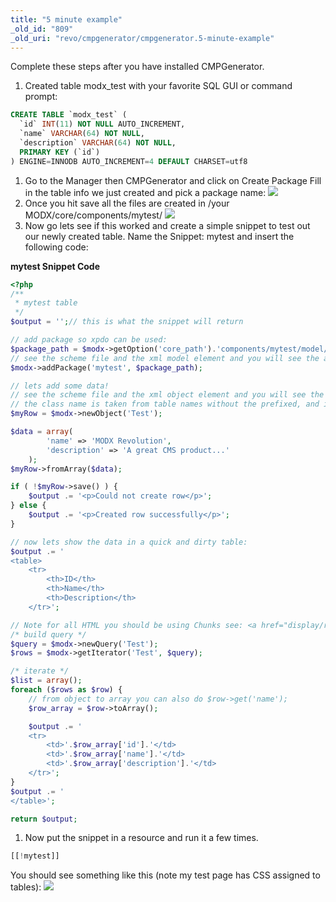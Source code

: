 ```yaml
---
title: "5 minute example"
_old_id: "809"
_old_uri: "revo/cmpgenerator/cmpgenerator.5-minute-example"
---
```


Complete these steps after you have installed CMPGenerator.

1. Created table modx\_test with your favorite SQL GUI or command prompt:

``` sql 
CREATE TABLE `modx_test` (
  `id` INT(11) NOT NULL AUTO_INCREMENT,
  `name` VARCHAR(64) NOT NULL,
  `description` VARCHAR(64) NOT NULL,
  PRIMARY KEY (`id`)
) ENGINE=INNODB AUTO_INCREMENT=4 DEFAULT CHARSET=utf8
```

1. Go to the Manager then CMPGenerator and click on Create Package 
   Fill in the table info we just created and pick a package name: 
  ![](/download/attachments/37683291/create-package2.2.png?version=2&modificationDate=1331827781000)
2. Once you hit save all the files are created in /your MODX/core/components/mytest/ 
  ![](/download/attachments/37683291/created-folders-files.png?version=1&modificationDate=1325784884000)
3. Now go lets see if this worked and create a simple snippet to test out our newly created table. 
   Name the Snippet: mytest and insert the following code:

**mytest Snippet Code** 
``` php 
<?php
/**
 * mytest table
 */
$output = '';// this is what the snippet will return

// add package so xpdo can be used:
$package_path = $modx->getOption('core_path').'components/mytest/model/';
// see the scheme file and the xml model element and you will see the attribute package and that must match here
$modx->addPackage('mytest', $package_path);

// lets add some data!
// see the scheme file and the xml object element and you will see the attribute class and that must match here
// the class name is taken from table names without the prefixed, and is capitalized.
$myRow = $modx->newObject('Test');

$data = array(
        'name' => 'MODX Revolution',
        'description' => 'A great CMS product...'
    );
$myRow->fromArray($data);

if ( !$myRow->save() ) {
    $output .= '<p>Could not create row</p>';
} else {
    $output .= '<p>Created row successfully</p>';
}

// now lets show the data in a quick and dirty table:
$output .= '
<table>
    <tr>
        <th>ID</th>
        <th>Name</th>
        <th>Description</th>
    </tr>';

// Note for all HTML you should be using Chunks see: <a href="display/revolution20/Chunks#Chunks-ProcessingChunkviatheAPI"> display/revolution20/Chunks#...</a>
/* build query */
$query = $modx->newQuery('Test');
$rows = $modx->getIterator('Test', $query);

/* iterate */
$list = array();
foreach ($rows as $row) {
    // from object to array you can also do $row->get('name');
    $row_array = $row->toArray();

    $output .= '
    <tr>
        <td>'.$row_array['id'].'</td>
        <td>'.$row_array['name'].'</td>
        <td>'.$row_array['description'].'</td>
    </tr>';
}
$output .= '
</table>';

return $output;
```

1. Now put the snippet in a resource and run it a few times.

``` php 
[[!mytest]]
```

You should see something like this (note my test page has CSS assigned to tables): 
![](/download/attachments/37683291/snippet-output.png?version=1&modificationDate=1325784884000)